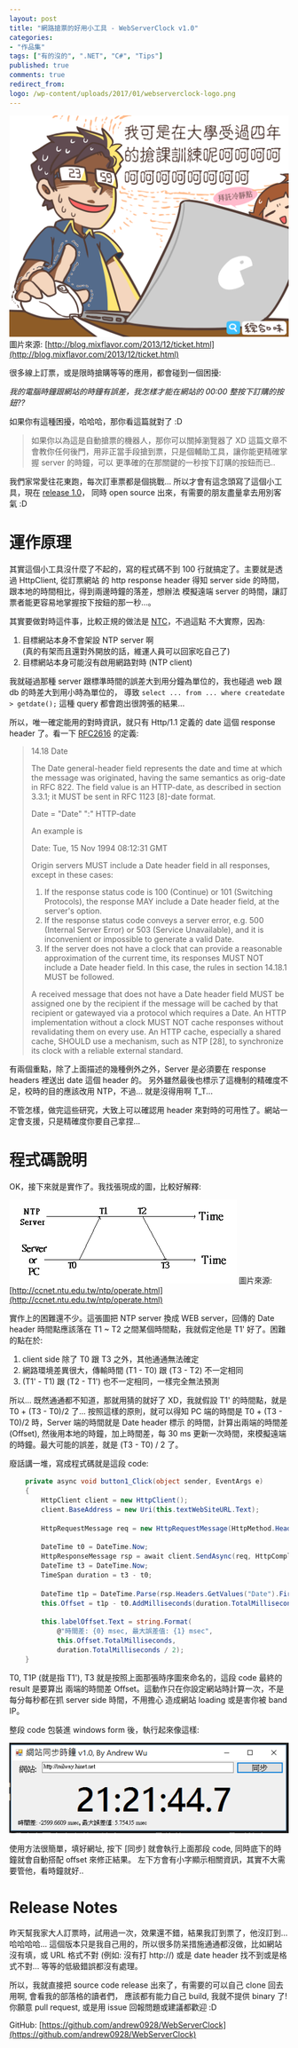 ```yaml
---
layout: post
title: "網路搶票的好用小工具 - WebServerClock v1.0"
categories:
- "作品集"
tags: ["有的沒的", ".NET", "C#", "Tips"]
published: true
comments: true
redirect_from:
logo: /wp-content/uploads/2017/01/webserverclock-logo.png
---
```


![LOGO](/wp-content/uploads/2017/01/webserverclock-logo.png)
圖片來源: [http://blog.mixflavor.com/2013/12/ticket.html](http://blog.mixflavor.com/2013/12/ticket.html)


很多線上訂票，或是限時搶購等等的應用，都會碰到一個困擾:

*我的電腦時鐘跟網站的時鐘有誤差，我怎樣才能在網站的 00:00 整按下訂購的按鈕??*

如果你有這種困擾，哈哈哈，那你看這篇就對了 :D


> 如果你以為這是自動搶票的機器人，那你可以關掉瀏覽器了 XD
> 這篇文章不會教你任何後門，用非正當手段搶到票，只是個輔助工具，讓你能更精確掌握 server 的時鐘，可以
> 更準確的在那關鍵的一秒按下訂購的按鈕而已..

<!--more-->

我們家常愛往花東跑，每次訂車票都是個挑戰... 所以才會有這念頭寫了這個小工具，現在 [release 1.0](https://github.com/andrew0928/WebServerClock)，
同時 open source 出來，有需要的朋友盡量拿去用別客氣 :D

# 運作原理

其實這個小工具沒什麼了不起的，寫的程式碼不到 100 行就搞定了。主要就是透過 HttpClient, 從訂票網站
的 http response header 得知 server side 的時間，跟本地的時間相比，得到兩邊時鐘的落差，想辦法
模擬遠端 server 的時間，讓訂票者能更容易地掌握按下按鈕的那一秒...。

其實要做對時這件事，比較正規的做法是 [NTC](http://fangpeishi.com/ntp_problem.html)，不過這點
不大實際，因為:

1. 目標網站本身不會架設 NTP server 啊  
(真的有架而且還對外開放的話，維運人員可以回家吃自己了)
2. 目標網站本身可能沒有啟用網路對時 (NTP client)

我就碰過那種 server 跟標準時間的誤差大到用分鐘為單位的，我也碰過 web 跟 db 的時差大到用小時為單位的，
導致 ```select ... from ... where createdate > getdate();``` 這種 query 都會跑出很誇張的結果...

所以，唯一確定能用的對時資訊，就只有 Http/1.1 定義的 date 這個 response header 了。看一下 [RFC2616](https://www.w3.org/Protocols/rfc2616/rfc2616-sec14.html) 的定義:

> 14.18 Date
>
> The Date general-header field represents the date and time at which the message was originated, having the same semantics as orig-date in RFC 822. The field value is an HTTP-date, as described in section 3.3.1; it MUST be sent in RFC 1123 [8]-date format.
> 
> Date  = "Date" ":" HTTP-date
>
> An example is
> 
> Date: Tue, 15 Nov 1994 08:12:31 GMT
>
> Origin servers MUST include a Date header field in all responses, except in these cases:
> 
> 1. If the response status code is 100 (Continue) or 101 (Switching Protocols), the response MAY include a Date header field, at the server's option.
> 2. If the response status code conveys a server error, e.g. 500 (Internal Server Error) or 503 (Service Unavailable), and it is inconvenient or impossible to generate a valid Date.
> 3. If the server does not have a clock that can provide a reasonable approximation of the current time, its responses MUST NOT include a Date header field. In this case, the rules in section 14.18.1 MUST be followed.
>
> A received message that does not have a Date header field MUST be assigned one by the recipient 
> if the message will be cached by that recipient or gatewayed via a protocol which requires a Date. 
> An HTTP implementation without a clock MUST NOT cache responses without revalidating them on every 
> use. An HTTP cache, especially a shared cache, SHOULD use a mechanism, such as NTP [28], to 
> synchronize its clock with a reliable external standard.

有兩個重點，除了上面描述的幾種例外之外，Server 是必須要在 response headers 裡送出 date 這個 header 的。
另外雖然最後也標示了這機制的精確度不足，校時的目的應該改用 NTP，不過... 就是沒得用啊 T_T...

不管怎樣，做完這些研究，大致上可以確認用 header 來對時的可用性了。網站一定會支援，只是精確度你要自己拿捏...


# 程式碼說明

OK，接下來就是實作了。我找張現成的圖，比較好解釋:

![時序圖](/wp-content/uploads/2017/01/webserverclock-operate.gif)
圖片來源: [http://ccnet.ntu.edu.tw/ntp/operate.html](http://ccnet.ntu.edu.tw/ntp/operate.html)

實作上的困難還不少。這張圖把 NTP server 換成 WEB server，回傳的 Date header 時間點應該落在 T1 ~ T2
之間某個時間點，我就假定他是 T1' 好了。困難的點在於:

1. client side 除了 T0 跟 T3 之外，其他通通無法確定
2. 網路環境差異很大，傳輸時間 (T1 - T0) 跟 (T3 - T2) 不一定相同
3. (T1' - T1) 跟 (T2 - T1') 也不一定相同，一樣完全無法預測

所以... 既然通通都不知道，那就用猜的就好了 XD，我就假設 T1' 的時間點，就是 T0 + (T3 - T0)/2 了...
按照這樣的原則，就可以得知 PC 端的時間是 T0 + (T3 - T0)/2 時，Server 端的時間就是 Date header 標示
的時間，計算出兩端的時間差 (Offset), 然後用本地的時鐘，加上時間差，每 30 ms 更新一次時間，來模擬遠端
的時鐘。最大可能的誤差，就是 (T3 - T0) / 2 了。

廢話講一堆，寫成程式碼就是這段 code:

```csharp
    private async void button1_Click(object sender, EventArgs e)
    {
        HttpClient client = new HttpClient();
        client.BaseAddress = new Uri(this.textWebSiteURL.Text);

        HttpRequestMessage req = new HttpRequestMessage(HttpMethod.Head, "/");

        DateTime t0 = DateTime.Now;
        HttpResponseMessage rsp = await client.SendAsync(req, HttpCompletionOption.ResponseHeadersRead);
        DateTime t3 = DateTime.Now;
        TimeSpan duration = t3 - t0;

        DateTime t1p = DateTime.Parse(rsp.Headers.GetValues("Date").First());
        this.Offset = t1p - t0.AddMilliseconds(duration.TotalMilliseconds / 2);

        this.labelOffset.Text = string.Format(
            @"時間差: {0} msec, 最大誤差值: {1} msec", 
            this.Offset.TotalMilliseconds,
            duration.TotalMilliseconds / 2);
    }
```

T0, T1P (就是指 T1'), T3 就是按照上面那張時序圖來命名的，這段 code 最終的 result 是要算出
兩端的時間差 Offset。這動作只在你設定網站時計算一次，不是每分每秒都在抓 server side 時間，不用擔心
造成網站 loading 或是害你被 band IP。

整段 code 包裝進 windows form 後，執行起來像這樣:

![app](/wp-content/uploads/2017/01/webserverclock-capture01.png)

使用方法很簡單，填好網址, 按下 [同步] 就會執行上面那段 code, 同時底下的時鐘就會自動搭配 offset 來修正結果。
左下方會有小字顯示相關資訊，其實不大需要管他，看時鐘就好..

# Release Notes

昨天幫我家大人訂票時，試用過一次，效果還不錯，結果我訂到票了，他沒訂到... 哈哈哈哈...
這個版本只是我自己用的，所以很多防呆措施通通都沒做，比如網站沒有填，或 URL 格式不對 (例如: 沒有打 http://)
或是 date header 找不到或是格式不對... 等等的低級錯誤都沒有處理。

所以，我就直接把 source code release 出來了，有需要的可以自己 clone 回去用啊, 會看我的部落格的讀者們，
應該都有能力自己 build, 我就不提供 binary 了! 你願意 pull request, 或是用 issue 回報問題或建議都歡迎 :D

GitHub: [https://github.com/andrew0928/WebServerClock](https://github.com/andrew0928/WebServerClock)






